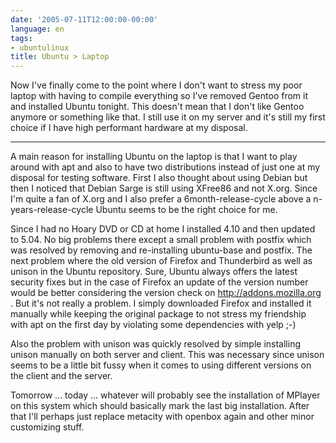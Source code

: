 ```yaml
---
date: '2005-07-11T12:00:00-00:00'
language: en
tags:
- ubuntulinux
title: Ubuntu > Laptop
---
```



Now I've finally come to the point where I don't want to stress my poor laptop with having to compile everything so I've removed Gentoo from it and installed Ubuntu tonight. This doesn't mean that I don't like Gentoo anymore or something like that. I still use it on my server and it's still my first choice if I have high performant hardware at my disposal.

-------------------------------



A main reason for installing Ubuntu on the laptop is that I want to play around with apt and also to have two distributions instead of just one at my disposal for testing software. First I also thought about using Debian but then I noticed that Debian Sarge is still using XFree86 and not X.org. Since I'm quite a fan of X.org and I also prefer a 6month-release-cycle above a n-years-release-cycle Ubuntu seems to be the right choice for me.



Since I had no Hoary DVD or CD at home I installed 4.10 and then updated to 5.04. No big problems there except a small problem with postfix which was resolved by removing and re-installing ubuntu-base and postfix. The next problem where the old version of Firefox and Thunderbird as well as unison in the Ubuntu repository. Sure, Ubuntu always offers the latest security fixes but in the case of Firefox an update of the version number would be better considering the version check on http://addons.mozilla.org . But it's not really a problem. I simply downloaded Firefox and installed it manually while keeping the original package to not stress my friendship with apt on the first day by violating some dependencies with yelp ;-)



Also the problem with unison was quickly resolved by simple installing unison manually on both server and client. This was necessary since unison seems to be a little bit fussy when it comes to using different versions on the client and the server.



Tomorrow ... today ... whatever will probably see the installation of MPlayer on this system which should basically mark the last big installation. After that I'll perhaps just replace metacity with openbox again and other minor customizing stuff.